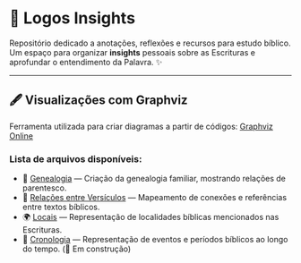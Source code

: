 # 📖 Logos Insights  
Repositório dedicado a anotações, reflexões e recursos para estudo bíblico.  
Um espaço para organizar **insights** pessoais sobre as Escrituras e aprofundar o entendimento da Palavra. ✨  

---

## 🖋️ Visualizações com Graphviz  
Ferramenta utilizada para criar diagramas a partir de códigos: [Graphviz Online](https://dreampuf.github.io/GraphvizOnline/)  

### Lista de arquivos disponíveis:
- 🧬 [Genealogia](./genealogia.dot) — Criação da genealogia familiar, mostrando relações de parentesco.  
- 🔗 [Relações entre Versículos](./relacoes_versiculos.dot) — Mapeamento de conexões e referências entre textos bíblicos.  
- 🌍 [Locais](./locais.dot) — Representação de localidades bíblicas mencionados nas Escrituras. 
- 📜 [Cronologia](./cronologia.dot) — Representação de eventos e períodos bíblicos ao longo do tempo. (🚧 Em construção)
